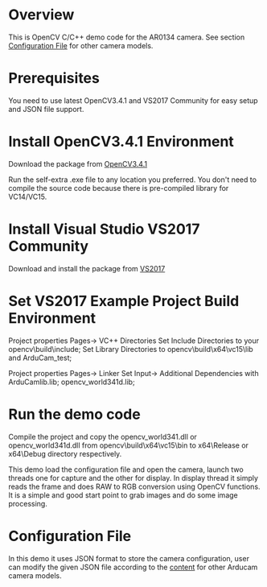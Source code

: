 # Overview

This is OpenCV C/C++ demo code for the AR0134 camera.
See section [Configuration File](https://github.com/ArduCAM/ArduCAM_USB_Camera_Shield/tree/master/Windows/OpenCV#configuration-file) for other camera models.

# Prerequisites

You need to use latest OpenCV3.4.1 and VS2017 Community for easy setup and JSON file support.

# Install OpenCV3.4.1 Environment

Download the package from [OpenCV3.4.1](https://sourceforge.net/projects/opencvlibrary/files/opencv-win/3.4.1/opencv-3.4.1-vc14_vc15.exe/download)

Run the self-extra .exe file to any location you preferred. You don't need to compile the source code because there is pre-compiled library for VC14/VC15.

# Install Visual Studio VS2017 Community 

Download and install the package from [VS2017](https://visualstudio.microsoft.com/thank-you-downloading-visual-studio/?sku=Community&rel=15)

# Set VS2017 Example Project Build Environment 

Project properties Pages-> VC++ Directories
Set Include Directories to your opencv\build\include;
Set Library Directories to opencv\build\x64\vc15\lib and ArduCam_test;

Project properties Pages-> Linker
Set Input-> Additional Dependencies with ArduCamlib.lib; opencv_world341d.lib; 

# Run the demo code

Compile the project and copy the opencv_world341.dll or opencv_world341d.dll from opencv\build\x64\vc15\bin to x64\Release or x64\Debug directory respectively.

This demo load the configuration file and open the camera, launch two threads one for capture and the other for display. 
In display thread it simply reads the frame and does RAW to RGB conversion using OpenCV functions. It is a simple and good start point to grab images and do some image processing.

# Configuration File

In this demo it uses JSON format to store the camera configuration, user can modify the given JSON file according to the [content](https://github.com/ArduCAM/ArduCAM_USB_Camera_Shield/tree/master/Windows/USBTest/x64/Release/Config) for other Arducam camera models.
